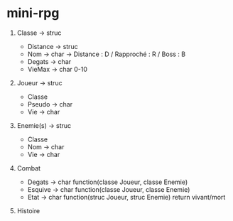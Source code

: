 # mini-rpg

1. Classe -> struc
   - Distance -> struc
    - Nom -> char -> Distance : D / Rapproché : R / Boss : B
    - Degats -> char
    - VieMax -> char 0-10
   
2. Joueur -> struc
   - Classe
   - Pseudo -> char
   - Vie -> char

3. Enemie(s) -> struc
   - Classe
   - Nom -> char
   - Vie -> char

4. Combat
   - Degats -> char function(classe Joueur, classe Enemie)
   - Esquive -> char function(classe Joueur, classe Enemie)
   - Etat -> char function(struc Joueur, struc Enemie) return vivant/mort
   
5. Histoire
